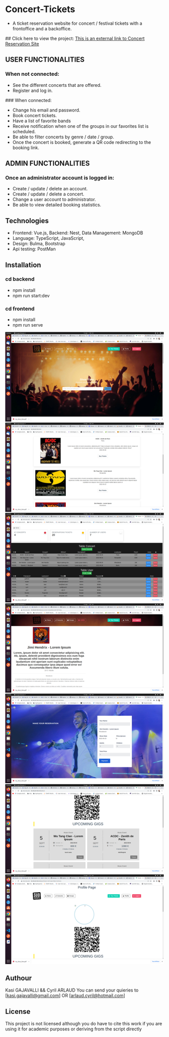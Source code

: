 # Concert-Tickets
* A ticket reservation website for concert / festival tickets with a frontoffice and a backoffice.

## Click here to view the project: 
[This is an external link to Concert Reservation Site](http://46.105.29.192:8080/)


## USER FUNCTIONALITIES

### When not connected:
* See the different concerts that are offered.
* Register and log in.

### When connected:
* Change his email and password.
* Book concert tickets.
* Have a list of favorite bands
* Receive notification when one of the groups in our favorites list is scheduled.
* Be able to filter concerts by genre / date / group.
* Once the concert is booked, generate a QR code redirecting to the booking link.

## ADMIN FUNCTIONALITIES
### Once an administrator account is logged in:
* Create / update / delete an account.
* Create / update / delete a concert.
* Change a user account to administrator.
* Be able to view detailed booking statistics.

## Technologies

* Frontend: Vue.js,     Backend: Nest,  Data Management: MongoDB
* Language: TypeScript, JavaScript, 
* Design: Bulma, Bootstrap 
* Api testing: PostMan

## Installation
### cd backend
* npm install
* npm run start:dev

### cd frontend
* npm install
* npm run serve

![Concert Home](HomePage.png?raw=true "Concert Home")
![Concert List](ConcertList.png?raw=true "Concert List")
![Concert Admin](AdminDashboard.png?raw=true "Concert Admin")
![Concert Detail](ConcertDetail.png?raw=true "Concert Detail")
![Concert Reservation](Reservation.png?raw=true "Concert Reservation")
![Concert QR](QRCode.png?raw=true "Concert QR")
![Concert Profile](UserProfile.png?raw=true "Concert Profile")

## Authour

Kasi GAJAVALLI
&&
Cyril ARLAUD
You can send your quieries to [kasi.gajavalli@gmail.com] OR [arlaud.cyril@hotmail.com]

## License

This project is not licensed although you do have to cite this work if you are using it for academic purposes or deriving from the script directly

